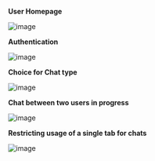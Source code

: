 **User Homepage**

![image](https://user-images.githubusercontent.com/51359008/217164898-9b3b22b1-a21d-4d4c-a8e1-337924fdce49.png)

**Authentication**

![image](https://user-images.githubusercontent.com/51359008/217164921-c364bf33-f38c-4b6c-9d88-24809a6a3428.png)

**Choice for Chat type**

![image](https://user-images.githubusercontent.com/51359008/217164934-fa710247-a9ce-48dc-a7bd-c7296fd9cb36.png)

**Chat between two users in progress**

![image](https://user-images.githubusercontent.com/51359008/217164962-5e433943-8654-41f0-acc8-98ec48707162.png)

**Restricting usage of a single tab for chats**

![image](https://user-images.githubusercontent.com/51359008/217164950-263fb04b-47a9-4f2a-aa88-3a3d3d1e38e1.png)
